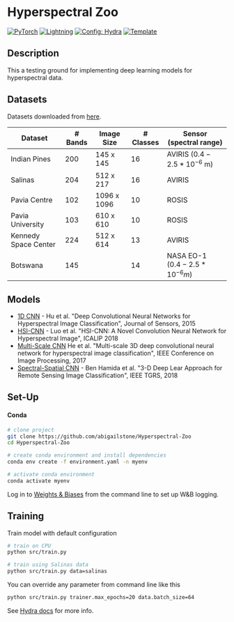 # Hyperspectral Zoo

<a href="https://pytorch.org/get-started/locally/"><img alt="PyTorch" src="https://img.shields.io/badge/PyTorch-ee4c2c?logo=pytorch&logoColor=white"></a>
<a href="https://pytorchlightning.ai/"><img alt="Lightning" src="https://img.shields.io/badge/-Lightning-792ee5?logo=pytorchlightning&logoColor=white"></a>
<a href="https://hydra.cc/"><img alt="Config: Hydra" src="https://img.shields.io/badge/Config-Hydra-89b8cd"></a>
<a href="https://github.com/ashleve/lightning-hydra-template"><img alt="Template" src="https://img.shields.io/badge/-Lightning--Hydra--Template-017F2F?style=flat&logo=github&labelColor=gray"></a><br>


## Description

This a testing ground for implementing deep learning models for hyperspectral data.

## Datasets

Datasets downloaded from [here](https://www.ehu.eus/ccwintco/index.php?title=Hyperspectral_Remote_Sensing_Scenes).

 | Dataset | # Bands | Image Size  |# Classes | Sensor (spectral range) |
 | --- | --- | --- | --- | --- |
 | Indian Pines | 200 | 145 x 145 | 16 | AVIRIS ($0.4 - 2.5 * 10^{-6}$ m)|
 | Salinas | 204 | 512 x 217 | 16 | AVIRIS |
 | Pavia Centre | 102 | 1096 x 1096 | 10 | ROSIS |
 | Pavia University | 103 | 610 x 610 | 10 | ROSIS |
 | Kennedy Space Center | 224 | 512 x 614 | 13 | AVIRIS |
 | Botswana | 145 | | 14 | NASA EO-1 ($0.4 - 2.5 * 10^{-6} m$) |

## Models
- [1D CNN](https://onlinelibrary.wiley.com/doi/pdf/10.1155/2015/258619) -  Hu et al. "Deep Convolutional Neural Networks for Hyperspectral Image Classification", Journal of Sensors, 2015
- [HSI-CNN](https://arxiv.org/pdf/1802.10478) -  Luo et al. "HSI-CNN: A Novel Convolution Neural Network for Hyperspectral Image", ICALIP 2018
- [Multi-Scale CNN](https://ieeexplore.ieee.org/document/8297014) He et al. "Multi-scale 3D deep convolutional neural network for hyperspectral image classification", IEEE Conference on Image Processing, 2017
- [Spectral-Spatial CNN](https://ieeexplore.ieee.org/stamp/stamp.jsp?arnumber=8344565) - Ben Hamida et al. "3-D Deep Lear Approach for Remote Sensing Image Classification", IEEE TGRS, 2018

## Set-Up

#### Conda

```bash
# clone project
git clone https://github.com/abigailstone/Hyperspectral-Zoo
cd Hyperspectral-Zoo

# create conda environment and install dependencies
conda env create -f environment.yaml -n myenv

# activate conda environment
conda activate myenv
```

Log in to [Weights & Biases](https://wandb.ai/) from the command line to set up W&B logging.

## Training

Train model with default configuration

```bash
# train on CPU
python src/train.py

# train using Salinas data
python src/train.py data=salinas

```

You can override any parameter from command line like this

```bash
python src/train.py trainer.max_epochs=20 data.batch_size=64
```

See [Hydra docs](https://hydra.cc/) for more info.
